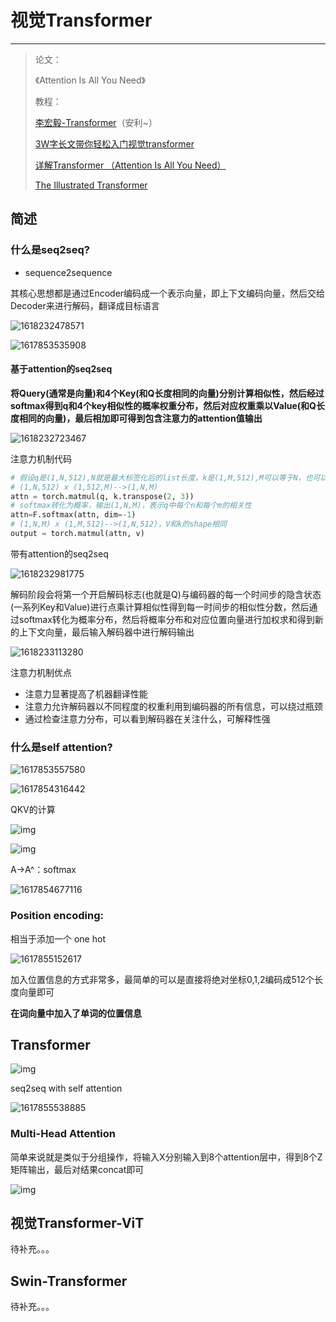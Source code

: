 # 视觉Transformer

---

>论文：
>
>《Attention Is All You Need》
>
>教程：
>
>[李宏毅-Transformer](https://www.bilibili.com/video/av56239558/)（安利~）
>
>[3W字长文带你轻松入门视觉transformer](https://zhuanlan.zhihu.com/p/308301901)
>
>[详解Transformer （Attention Is All You Need）](https://zhuanlan.zhihu.com/p/48508221)
>
>[The Illustrated Transformer](http://jalammar.github.io/illustrated-transformer/)





## 简述

### 什么是seq2seq?

- sequence2sequence

其核心思想都是通过Encoder编码成一个表示向量，即上下文编码向量，然后交给Decoder来进行解码，翻译成目标语言

![1618232478571](assets/1618232478571.png)

![1617853535908](assets/1617853535908.png)

#### 基于attention的seq2seq

**将Query(通常是向量)和4个Key(和Q长度相同的向量)分别计算相似性，然后经过softmax得到q和4个key相似性的概率权重分布，然后对应权重乘以Value(和Q长度相同的向量)，最后相加即可得到包含注意力的attention值输出**

![1618232723467](assets/1618232723467.png)

注意力机制代码

```python
# 假设q是(1,N,512),N就是最大标签化后的list长度，k是(1,M,512),M可以等于N，也可以不相等
# (1,N,512) x (1,512,M)-->(1,N,M)
attn = torch.matmul(q, k.transpose(2, 3))
# softmax转化为概率，输出(1,N,M)，表示q中每个n和每个m的相关性
attn=F.softmax(attn, dim=-1)
# (1,N,M) x (1,M,512)-->(1,N,512)，V和k的shape相同
output = torch.matmul(attn, v)
```

带有attention的seq2seq

![1618232981775](assets/1618232981775.png)

解码阶段会将第一个开启解码标志<START>(也就是Q)与编码器的每一个时间步的隐含状态(一系列Key和Value)进行点乘计算相似性得到每一时间步的相似性分数，然后通过softmax转化为概率分布，然后将概率分布和对应位置向量进行加权求和得到新的上下文向量，最后输入解码器中进行解码输出

![1618233113280](assets/1618233113280.png)

注意力机制优点

- 注意力显著提高了机器翻译性能
- 注意力允许解码器以不同程度的权重利用到编码器的所有信息，可以绕过瓶颈
- 通过检查注意力分布，可以看到解码器在关注什么，可解释性强

### 什么是self attention?

![1617853557580](assets/1617853557580.png)

![1617854316442](assets/1617854316442.png)

QKV的计算

![img](assets/v2-1b3b59004a56c2a225cb1a160419d54f_720w.jpg)

![img](assets/v2-aeaf214dee318af9c3fc4e411b2a5336_720w.jpg)

A->A^：softmax

![1617854677116](assets/1617854677116.png)

### Position encoding:

相当于添加一个 one hot 

![1617855152617](assets/1617855152617.png)

加入位置信息的方式非常多，最简单的可以是直接将绝对坐标0,1,2编码成512个长度向量即可

**在词向量中加入了单词的位置信息**



## Transformer

![img](assets/v2-ffe28891154105a83ca3ae505fe9948e_720w.jpg)

seq2seq with self attention

![1617855538885](assets/1617855538885.png)



### Multi-Head Attention

简单来说就是类似于分组操作，将输入X分别输入到8个attention层中，得到8个Z矩阵输出，最后对结果concat即可

![img](assets/v2-7a2e3dd3ae8aede76906dc403e9b6e20_720w.jpg)

## 视觉Transformer-ViT

待补充。。。

## Swin-Transformer

待补充。。。



